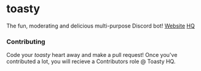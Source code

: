 # toasty
The fun, moderating and delicious multi-purpose Discord bot!
[Website](http://toastythebot.tk)
[HQ](https://discord.me/toasty)

### Contributing
Code your *toasty* heart away and make a pull request! Once you've contributed a lot, you will recieve a Contributors role @ Toasty HQ.
